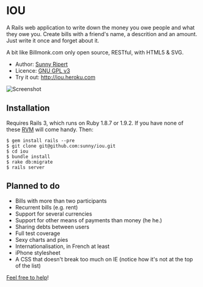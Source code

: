 IOU
===

A Rails web application to write down the money you owe people and what they owe you. Create bills with a friend's name, a descrition and an amount. Just write it once and forget about it.

A bit like Billmonk.com only open source, RESTful, with HTML5 & SVG.

* Author: [Sunny Ripert](http://sunfox.org)
* Licence: [GNU GPL v3](http://www.gnu.org/licenses/gpl.html)
* Try it out: <http://iou.heroku.com>

![Screenshot](http://github.com/sunny/iou/raw/master/public/images/screenshot.png)


Installation
------------

Requires Rails 3, which runs on Ruby 1.8.7 or 1.9.2. If you have none of these [RVM](http://rvm.beginrescueend.com/) will come handy. Then:

    $ gem install rails --pre
    $ git clone git@github.com:sunny/iou.git
    $ cd iou
    $ bundle install
    $ rake db:migrate
    $ rails server

Planned to do
-------------

* Bills with more than two participants
* Recurrent bills (e.g. rent)
* Support for several currencies
* Support for other means of payments than money (he he.)
* Sharing debts between users
* Full test coverage
* Sexy charts and pies
* Internationalisation, in French at least
* iPhone stylesheet
* A CSS that doesn't break too much on IE (notice how it's not at the top of the list)

[Feel free to help](http://github.com/sunny/iou)!

